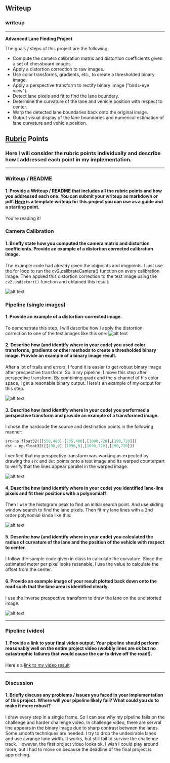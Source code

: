 ## Writeup

### writeup

---

**Advanced Lane Finding Project**

The goals / steps of this project are the following:

* Compute the camera calibration matrix and distortion coefficients given a set of chessboard images.
* Apply a distortion correction to raw images.
* Use color transforms, gradients, etc., to create a thresholded binary image.
* Apply a perspective transform to rectify binary image ("birds-eye view").
* Detect lane pixels and fit to find the lane boundary.
* Determine the curvature of the lane and vehicle position with respect to center.
* Warp the detected lane boundaries back onto the original image.
* Output visual display of the lane boundaries and numerical estimation of lane curvature and vehicle position.

[//]: # (Image References)

[image1]: ./output_images/undistorted.png "Undistorted"
[image2]: ./output_images/undistorted_img.png "Road Transformed"
[image3]: ./output_images/wraped_bin.png "Binary Example"
[image4]: ./output_images/wraped_color.png "Warp Example"
[image5]: ./output_images/lane.png "Fit Visual"
[image6]: ./output_images/outimg.png "Output"
[video1]: ./output_videos/project_video.mp4 "Project Video"
[video2]: ./output_videos/challenge_video.mp4 "Challenge Video"

## [Rubric](https://review.udacity.com/#!/rubrics/571/view) Points

### Here I will consider the rubric points individually and describe how I addressed each point in my implementation.  

---

### Writeup / README

#### 1. Provide a Writeup / README that includes all the rubric points and how you addressed each one.  You can submit your writeup as markdown or pdf.  [Here](https://github.com/udacity/CarND-Advanced-Lane-Lines/blob/master/writeup_template.md) is a template writeup for this project you can use as a guide and a starting point.  

You're reading it!

### Camera Calibration

#### 1. Briefly state how you computed the camera matrix and distortion coefficients. Provide an example of a distortion corrected calibration image.

The example code had already given the objpoints and imgpoints. I just use the for loop to run the cv2.calibrateCamera() function on every calibration image. Then applied this distortion correction to the test image using the `cv2.undistort()` function and obtained this result: 


![alt text][image1]

### Pipeline (single images)

#### 1. Provide an example of a distortion-corrected image.

To demonstrate this step, I will describe how I apply the distortion correction to one of the test images like this one:
![alt text][image2]

#### 2. Describe how (and identify where in your code) you used color transforms, gradients or other methods to create a thresholded binary image.  Provide an example of a binary image result.

After a lot of trails and errors, I found it is easier to get robust binary image after prespective transform. So in my pipeline, I move this step after perspective transform. By combining gradx and the s channel of hls color space, I get a resonable binary output. Here's an example of my output for this step.

![alt text][image3]

#### 3. Describe how (and identify where in your code) you performed a perspective transform and provide an example of a transformed image.

I chose the hardcode the source and destination points in the following manner:

```python
src=np.float32([[550,480],[735,480],[1090,720],[190,720]])
dst = np.float32([[190,0],[1090,0],[1090,720],[190,720]])
```

I verified that my perspective transform was working as expected by drawing the `src` and `dst` points onto a test image and its warped counterpart to verify that the lines appear parallel in the warped image.

![alt text][image4]

#### 4. Describe how (and identify where in your code) you identified lane-line pixels and fit their positions with a polynomial?

Then I use the histogram peak to find an initial search point. And use sliding window search to find the lane pixels. Then fit my lane lines with a 2nd order polynomial kinda like this:

![alt text][image5]

#### 5. Describe how (and identify where in your code) you calculated the radius of curvature of the lane and the position of the vehicle with respect to center.

I follow the sample code given in class to calculate the curvature. Since the estimated meter per pixel looks resanable, I use the value to calculate the offset from the center.

#### 6. Provide an example image of your result plotted back down onto the road such that the lane area is identified clearly.

I use the inverse prespective transform to draw the lane on the undistorted image.

![alt text][image6]

---

### Pipeline (video)

#### 1. Provide a link to your final video output.  Your pipeline should perform reasonably well on the entire project video (wobbly lines are ok but no catastrophic failures that would cause the car to drive off the road!).

Here's a [link to my video result](./project_video.mp4)

---

### Discussion

#### 1. Briefly discuss any problems / issues you faced in your implementation of this project.  Where will your pipeline likely fail?  What could you do to make it more robust?

I draw every step in a single frame. So I can see why my pipeline fails on the challenge and harder challenge video. In challenge video, there are servral line appears in the binary image due to sharp contrast between the lanes. Some smooth techniques are needed. I try to drop the undesirable lanes and use avrange lane width. It works, but still fail to survive the challenge track. However, the first project video looks ok.
I wish I could play around more, but I had to move on because the deadline of the final project is approching.



